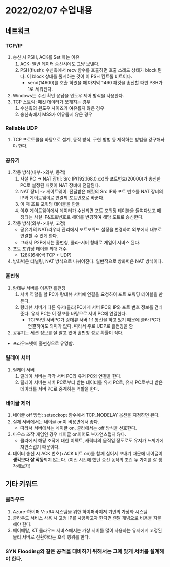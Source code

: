 # 2022/02/07 수업내용
## 네트워크
### TCP/IP
1. 송신 시 PSH, ACK를 Set 하는 이유
    1) ACK: 일반 데이터 송신시에도 그냥 보낸다.
    2) PSH(flush): 수신측에서 recv 함수를 호출하면 호출 스레드 상태가 block 된다. 이 block 상태를 풀게하는 것이 이 PSH 컨트롤 비트이다.
        * send(14600)를 호출 하였을 때 마지막 1460 패킷을 송신할 때만 PSH가 1로 세워진다.
2. Windows는 수신 확인 응답을 윈도우 제어 방식을 사용한다.
3. TCP 스트림: 패킷 데이터가 쪼개지는 경우
    1) 수신측의 윈도우 사이즈가 여유롭지 않은 경우
    2) 송신측에서 MSS가 여유롭지 않은 경우

### Reliable UDP
1. TCP 프로토콜을 바탕으로 설계, 동작 방식, 구현 방법 등 제작하는 방법을 강구해놔야 한다.

### 공유기
1. 작동 방식(내부->외부, 동적)
    1) 사설 PC -> NAT 장비: Src IP(192.168.0.xx)와 포트번호(20000)가 송신한 PC로 설정된 패킷이 NAT 장비에 전달된다.
    2) NAT 장비 -> 게이트웨이: 전달받은 패킷의 Src IP와 포트 번호를 NAT 장비의 IP와 게이트웨이로 연결되 포트번호로 바꾼다.
    3) 이 때 포트 포워딩 테이블을 만듦
    4) 이후 게이트웨이에서 데이터가 수신되면 포트 포워딩 테이블을 들여다보고 매칭되는 사설 IP&포트번호로 헤더를 변경하여 해당 포트로 송신한다.
2. 작동 방식(외부->내부, 고정)
    * 공유기의 NAT/라우터 관리에서 포트포워드 설정을 변경하여 외부에서 내부로 연결할 수 있게 한다.
    * 그래서 P2P에서는 홀펀칭, 클라-서버 형태로 게임이 서비스 된다.
3. 포트 포워딩 테이블 최대 개수
    * 128K(64K씩 TCP + UDP)
4. 방화벽은 터널링, NAT 방식으로 나뉘어진다. 일반적으로 방화벽은 NAT 방식이다.

### 홀펀칭
1. 랑데뷰 서버를 이용한 홀펀칭
    1) 서버 역할을 할 PC가 랑데뷰 서버에 연결을 요청하여 포트 포워딩 테이블을 만든다.
    2) 랑데뷰 서버가 다른 유저(클라)PC에게 서버 PC의 IP와 포트 번호 정보를 건네준다. 유저 PC는 이 정보를 바탕으로 서버 PC에 연결한다.
        * TCP라면 서버PC가 랑데뷰 서버 1:1 통신을 하고 있기 때문에 클라 PC가 연결하여도 의미가 없다. 따라서 주로 UDP로 홀펀칭을 함
2. 공유기는 세션 정보를 잘 알고 있어 홀펀칭 성공 확률이 적다.
* 프라우드넷이 홀펀칭으로 유명함.

### 릴레이 서버
1. 릴레이 서버
    1) 릴레이 서버는 각각 서버 PC와 유저 PC와 연결을 한다.
    2) 릴레이 서버는 서버 PC로부터 받는 데이터를 유저 PC로, 유저 PC로부터 받은 데이터를 서버 PC로 중계하는 역할을 한다.

### 네이글 제어
1. 네이글 off 방법: setsockopt 함수에서 TCP_NODELAY 옵션을 지정하면 된다.
2. 실제 서버에서는 네이글 on이 비용면에서 좋다.
    * 따라서 서버에서는 네이글 on, 클라에서는 off 방식을 선호한다.
3. 마우스 조작 게임인 경우 네이글 on이어도 부자연스럽지 않다.
    * 클라에서 해당 조작에 대한 이펙트, 캐릭터의 움직임 정도로도 유저가 느끼기에 자연스럽기 때문이다.
4. 데이터 송신 시 ACK 번호(+ACK 비트 on)를 함께 실어서 보내기 때문에 네이글이 **생각보다 잘 작동**되지 않는다. (이전 시간에 했던 송신 동작의 조건 두 가지를 잘 생각해보자)

## 기타 키워드
### 클라우드
1. Azure-하이퍼 V: x64 시스템을 위한 하이퍼바이저 기반의 가상화 시스템
2. 클라우드 서비스 사용 시 고정 IP를 사용하고자 한다면 렌탈 개념으로 비용을 지불해야 한다.
3. 베어메탈, KT 클라우드 서비스에서는 가상 서버를 많이 사용하는 유저에게 고정된 물리 서버로 전환하라는 호객 행위를 한다.

### SYN Flooding와 같은 공격을 대비하기 위해서는 그에 맞게 서버를 설계해야 한다.
